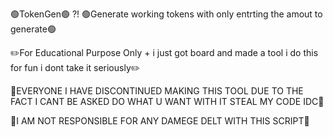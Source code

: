 🟢TokenGen🟢 ?! 🟢Generate working tokens with only entrting the amout to generate🟢

✏️For Educational Purpose Only + i just got board and made a tool i do this for fun i dont take it seriously✏️

🚧EVERYONE I HAVE DISCONTINUED MAKING THIS TOOL DUE TO THE FACT I CANT BE ASKED DO WHAT U WANT WITH IT STEAL MY CODE IDC🚧

🚧I AM NOT RESPONSIBLE FOR ANY DAMEGE DELT WITH THIS SCRIPT🚧
